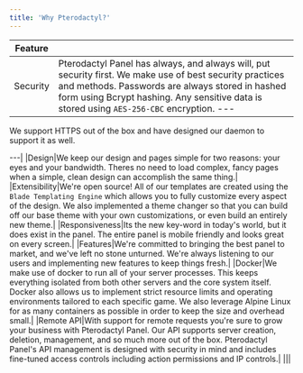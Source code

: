 ```yaml
---
title: 'Why Pterodactyl?'
---
```


|Feature ||
|-|-|
|Security|Pterodactyl Panel has always, and always will, put security first. We make use of best security practices and methods. Passwords are always stored in hashed form using Bcrypt hashing. Any sensitive data is stored using `AES-256-CBC` encryption. ---
We support HTTPS out of the box and have designed our daemon to support it as well.

---|
|Design|We keep our design and pages simple for two reasons: your eyes and your bandwidth. Theres no need to load complex, fancy pages when a simple, clean design can accomplish the same thing.|
|Extensibility|We're open source! All of our templates are created using the `Blade Templating Engine` which allows you to fully customize every aspect of the design. We also implemented a theme changer so that you can build off our base theme with your own customizations, or even build an entirely new theme.|
|Responsiveness|Its the new key-word in today's world, but it does exist in the panel. The entire panel is mobile friendly and looks great on every screen.|
|Features|We're committed to bringing the best panel to market, and we've left no stone unturned. We're always listening to our users and implementing new features to keep things fresh.|
|Docker|We make use of docker to run all of your server processes. This keeps everything isolated from both other servers and the core system itself. Docker also allows us to implement strict resource limits and operating environments tailored to each specific game. We also leverage Alpine Linux for as many containers as possible in order to keep the size and overhead small.|
|Remote API|With support for remote requests you're sure to grow your business with Pterodactyl Panel. Our API supports server creation, deletion, management, and so much more out of the box. Pterodactyl Panel's API management is designed with security in mind and includes fine-tuned access controls including action permissions and IP controls.|
|||